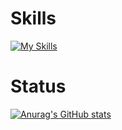 # Skills
[![My Skills](https://skillicons.dev/icons?i=aws,html,css,js,ts,react,vue,graphql,apollo,idea,vscode,git,go,django,docker,emacs,express,latex,md,mysql,nextjs,nuxtjs,nginx,nim,nodejs,postgres,py,redis,redux,regex,styledcomponents,scala,&perline=8)](https://skillicons.dev)

# Status
[![Anurag's GitHub stats](https://github-readme-stats.vercel.app/api?username=Ravie403&count_private=true&show_icons=true&theme=synthwave)](https://github.com/anuraghazra/github-readme-stats)
